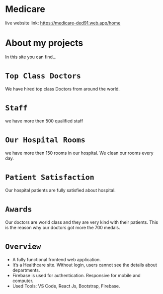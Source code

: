 # Medicare
live website link: https://medicare-ded91.web.app/home

# About my projects
In this site you can find...
# `Top Class Doctors`
We have hired top class Doctors from around the world.
# `Staff`
we have more then 500 qualified staff
# `Our Hospital Rooms`
we have more then 150 rooms in our hospital. We clean our rooms every day.
# `Patient Satisfaction`
Our hospital patients are fully satisfied about hospital.
# `Awards`
Our doctors are world class and they are very kind with their patients. This is the reason why our doctors got more the 700 medals.
# `Overview`
* A fully functional frontend web application.
* It’s a Healthcare site. Without login, users cannot see the details about departments.
* Firebase is used for authentication. Responsive for mobile and computer.
* Used Tools: VS Code,  React Js, Bootstrap, Firebase.
